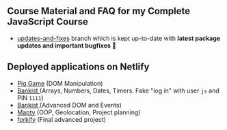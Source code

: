 ## Course Material and FAQ for my Complete JavaScript Course

- [updates-and-fixes](https://github.com/jonasschmedtmann/complete-javascript-course/tree/updates-and-fixes) branch which is kept up-to-date with **latest package updates and important bugfixes 🐛**

## Deployed applications on Netlify

- [Pig Game](https://pig-game-tomis.netlify.app/) (DOM Manipulation)
- [Bankist ](https://bankist-basic-tomis.netlify.app/) (Arrays, Numbers, Dates, Timers. Fake "log in" with user `js` and PIN `1111`)
- [Bankist ](https://bankist-dom-tomis.netlify.app/) (Advanced DOM and Events)
- [Mapty](https://mapty-tomis.netlify.app/) (OOP, Geolocation, Project planning)
- [forkify](https://forkify-recipe-application-tomis.netlify.app/) (Final advanced project)
